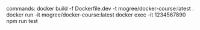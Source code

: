 commands:
docker build -f Dockerfile.dev -t mogree/docker-course:latest .
docker run -it mogree/docker-course:latest
docker exec -it 1234567890 npm run test